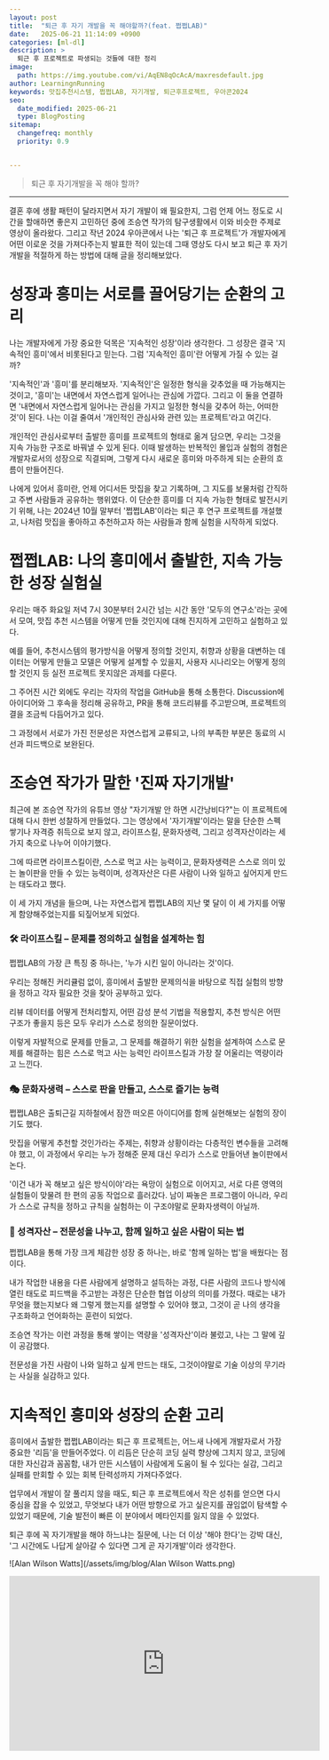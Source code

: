 ```yaml
---
layout: post
title:  "퇴근 후 자기 개발을 꼭 해야할까?(feat. 쩝쩝LAB)"
date:   2025-06-21 11:14:09 +0900
categories: [ml-dl]
description: >
  퇴근 후 프로젝트로 파생되는 것들에 대한 정리
image: 
  path: https://img.youtube.com/vi/AqEN8qOcAcA/maxresdefault.jpg
author: LearningnRunning
keywords: 맛집추천시스템, 쩝쩝LAB, 자기개발, 퇴근후프로젝트, 우아콘2024
seo:
  date_modified: 2025-06-21
  type: BlogPosting
sitemap:
  changefreq: monthly
  priority: 0.9


---
```



> 퇴근 후 자기개발을 꼭 해야 할까?

---

결혼 후에 생활 패턴이 달라지면서 자기 개발이 왜 필요한지, 그럼 언제 어느 정도로 시간을 할애하면 좋은지 고민하던 중에 조승연 작가의 탐구생활에서 이와 비슷한 주제로 영상이 올라왔다. 그리고 작년 2024 우아콘에서 나는 '퇴근 후 프로젝트'가 개발자에게 어떤 이로운 것을 가져다주는지 발표한 적이 있는데 그때 영상도 다시 보고 퇴근 후 자기 개발을 적절하게 하는 방법에 대해 글을 정리해보았다.

# **성장과 흥미는 서로를 끌어당기는 순환의 고리**

나는 개발자에게 가장 중요한 덕목은 '지속적인 성장'이라 생각한다. 그 성장은 결국 '지속적인 흥미'에서 비롯된다고 믿는다. 그럼 '지속적인 흥미'란 어떻게 가질 수 있는 걸까?

'지속적인'과 '흥미'를 분리해보자. '지속적인'은 일정한 형식을 갖추었을 때 가능해지는 것이고, '흥미'는 내면에서 자연스럽게 일어나는 관심에 가깝다. 그리고 이 둘을 연결하면 '내면에서 자연스럽게 일어나는 관심을 가지고 일정한 형식을 갖추어 하는, 어떠한 것'이 된다. 나는 이걸 줄여서 '개인적인 관심사와 관련 있는 프로젝트'라고 여긴다.

개인적인 관심사로부터 출발한 흥미를 프로젝트의 형태로 옮겨 담으면, 우리는 그것을 지속 가능한 구조로 바꿔낼 수 있게 된다. 이때 발생하는 반복적인 몰입과 실험의 경험은 개발자로서의 성장으로 직결되며, 그렇게 다시 새로운 흥미와 마주하게 되는 순환의 흐름이 만들어진다.

나에게 있어서 흥미란, 언제 어디서든 맛집을 찾고 기록하며, 그 지도를 보물처럼 간직하고 주변 사람들과 공유하는 행위였다. 이 단순한 흥미를 더 지속 가능한 형태로 발전시키기 위해, 나는 2024년 10월 말부터 '쩝쩝LAB'이라는 퇴근 후 연구 프로젝트를 개설했고, 나처럼 맛집을 좋아하고 추천하고자 하는 사람들과 함께 실험을 시작하게 되었다.

# **쩝쩝LAB: 나의 흥미에서 출발한, 지속 가능한 성장 실험실**

우리는 매주 화요일 저녁 7시 30분부터 2시간 넘는 시간 동안 '모두의 연구소'라는 곳에서 모여, 맛집 추천 시스템을 어떻게 만들 것인지에 대해 진지하게 고민하고 실험하고 있다.

예를 들어, 추천시스템의 평가방식을 어떻게 정의할 것인지, 취향과 상황을 대변하는 데이터는 어떻게 만들고 모델은 어떻게 설계할 수 있을지, 사용자 시나리오는 어떻게 정의할 것인지 등 실전 프로젝트 못지않은 과제를 다룬다.

그 주어진 시간 외에도 우리는 각자의 작업을 GitHub을 통해 소통한다. Discussion에 아이디어와 그 후속을 정리해 공유하고, PR을 통해 코드리뷰를 주고받으며, 프로젝트의 결을 조금씩 다듬어가고 있다.

그 과정에서 서로가 가진 전문성은 자연스럽게 교류되고, 나의 부족한 부분은 동료의 시선과 피드백으로 보완된다.

# **조승연 작가가 말한 '진짜 자기개발'**

최근에 본 조승연 작가의 유튜브 영상 "자기개발 안 하면 시간낭비다?"는 이 프로젝트에 대해 다시 한번 성찰하게 만들었다. 그는 영상에서 '자기개발'이라는 말을 단순한 스펙 쌓기나 자격증 취득으로 보지 않고, 라이프스킬, 문화자생력, 그리고 성격자산이라는 세 가지 축으로 나누어 이야기했다.

그에 따르면 라이프스킬이란, 스스로 먹고 사는 능력이고, 문화자생력은 스스로 의미 있는 놀이판을 만들 수 있는 능력이며, 성격자산은 다른 사람이 나와 일하고 싶어지게 만드는 태도라고 했다.

이 세 가지 개념을 들으며, 나는 자연스럽게 쩝쩝LAB의 지난 몇 달이 이 세 가지를 어떻게 함양해주었는지를 되짚어보게 되었다.

### **🛠 라이프스킬 – 문제를 정의하고 실험을 설계하는 힘**

쩝쩝LAB의 가장 큰 특징 중 하나는, '누가 시킨 일이 아니라는 것'이다.

우리는 정해진 커리큘럼 없이, 흥미에서 출발한 문제의식을 바탕으로 직접 실험의 방향을 정하고 각자 필요한 것을 찾아 공부하고 있다.

리뷰 데이터를 어떻게 전처리할지, 어떤 감성 분석 기법을 적용할지, 추천 방식은 어떤 구조가 좋을지 등은 모두 우리가 스스로 정의한 질문이었다.

이렇게 자발적으로 문제를 만들고, 그 문제를 해결하기 위한 실험을 설계하여 스스로 문제를 해결하는 힘은 스스로 먹고 사는 능력인 라이프스킬과 가장 잘 어울리는 역량이라고 느낀다.

### **🎭 문화자생력 – 스스로 판을 만들고, 스스로 즐기는 능력**

쩝쩝LAB은 출퇴근길 지하철에서 잠깐 떠오른 아이디어를 함께 실현해보는 실험의 장이기도 했다.

맛집을 어떻게 추천할 것인가라는 주제는, 취향과 상황이라는 다층적인 변수들을 고려해야 했고, 이 과정에서 우리는 누가 정해준 문제 대신 우리가 스스로 만들어낸 놀이판에서 논다.

'이건 내가 꼭 해보고 싶은 방식이야'라는 욕망이 실험으로 이어지고, 서로 다른 영역의 실험들이 맞물려 한 편의 공동 작업으로 흘러갔다. 남이 짜놓은 프로그램이 아니라, 우리가 스스로 규칙을 정하고 규칙을 실험하는 이 구조야말로 문화자생력이 아닐까.

### **💬 성격자산 – 전문성을 나누고, 함께 일하고 싶은 사람이 되는 법**

쩝쩝LAB을 통해 가장 크게 체감한 성장 중 하나는, 바로 '함께 일하는 법'을 배웠다는 점이다.

내가 작업한 내용을 다른 사람에게 설명하고 설득하는 과정, 다른 사람의 코드나 방식에 열린 태도로 피드백을 주고받는 과정은 단순한 협업 이상의 의미를 가졌다. 때로는 내가 무엇을 했는지보다 왜 그렇게 했는지를 설명할 수 있어야 했고, 그것이 곧 나의 생각을 구조화하고 언어화하는 훈련이 되었다.

조승연 작가는 이런 과정을 통해 쌓이는 역량을 '성격자산'이라 불렀고, 나는 그 말에 깊이 공감했다.

전문성을 가진 사람이 나와 일하고 싶게 만드는 태도, 그것이야말로 기술 이상의 무기라는 사실을 실감하고 있다.

# **지속적인 흥미와 성장의 순환 고리**

흥미에서 출발한 쩝쩝LAB이라는 퇴근 후 프로젝트는, 어느새 나에게 개발자로서 가장 중요한 '리듬'을 만들어주었다. 이 리듬은 단순히 코딩 실력 향상에 그치지 않고, 코딩에 대한 자신감과 꼼꼼함, 내가 만든 시스템이 사람에게 도움이 될 수 있다는 실감, 그리고 실패를 만회할 수 있는 회복 탄력성까지 가져다주었다.

업무에서 개발이 잘 풀리지 않을 때도, 퇴근 후 프로젝트에서 작은 성취를 얻으면 다시 중심을 잡을 수 있었고, 무엇보다 내가 어떤 방향으로 가고 싶은지를 끊임없이 탐색할 수 있었기 때문에, 기술 발전이 빠른 이 분야에서 메타인지를 잃지 않을 수 있었다.

퇴근 후에 꼭 자기개발을 해야 하느냐는 질문에, 나는 더 이상 '해야 한다'는 강박 대신, '그 시간에도 나답게 살아갈 수 있다면 그게 곧 자기개발'이라 생각한다.

![Alan Wilson Watts](/assets/img/blog/Alan Wilson Watts.png)

<iframe
  width="560"
  height="315"
  src="https://www.youtube.com/embed/pZX75fzaggU?start=604"
  title="YouTube video"
  frameborder="0"
  allow="accelerometer; autoplay; clipboard-write; encrypted-media; gyroscope; picture-in-picture; web-share"
  allowfullscreen>
</iframe>

[jekyll-docs]: https://jekyllrb.com/docs/home
[jekyll-gh]:   https://github.com/jekyll/jekyll
[jekyll-talk]: https://talk.jekyllrb.com/
